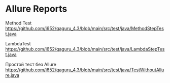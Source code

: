 # Allure Reports

Method Test https://github.com/i652/qaguru_4.3/blob/main/src/test/java/MethodStepTest.java

LambdaTest https://github.com/i652/qaguru_4.3/blob/main/src/test/java/LambdaStepTest.java

Простой тест без Allure https://github.com/i652/qaguru_4.3/blob/main/src/test/java/TestWithoutAllure.java
